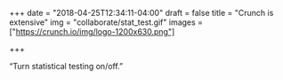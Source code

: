 +++
date = "2018-04-25T12:34:11-04:00"
draft = false
title = "Crunch is extensive"
img = "collaborate/stat_test.gif"
images = ["https://crunch.io/img/logo-1200x630.png"]


+++

“Turn statistical testing on/off.”
